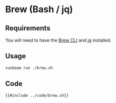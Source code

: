 # Brew (Bash / jq)

## Requirements

You will need to have the [Brew CLI](https://brew.sh/) and [jq](https://stedolan.github.io/jq/) installed.

## Usage

```bash
sunbeam run ./brew.sh
```

## Code

```bash
{{#include ../code/brew.sh}}
```
